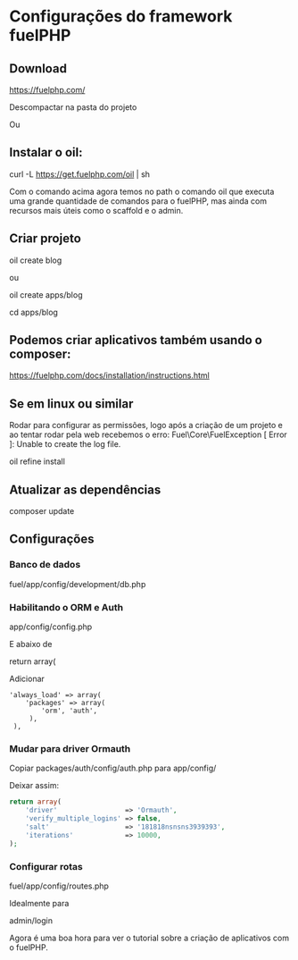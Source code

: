 # Configurações do framework fuelPHP

## Download
https://fuelphp.com/

Descompactar na pasta do projeto

Ou

## Instalar o oil:
curl -L https://get.fuelphp.com/oil | sh

Com o comando acima agora temos no path o comando oil que executa uma grande quantidade de comandos para o fuelPHP, mas ainda com recursos mais úteis como o scaffold e o admin.

## Criar projeto
oil create blog

ou

oil create apps/blog

cd apps/blog

## Podemos criar aplicativos também usando o composer:
https://fuelphp.com/docs/installation/instructions.html

## Se em linux ou similar
Rodar para configurar as permissões, logo após a criação de um projeto e ao tentar rodar pela web recebemos o erro:
Fuel\Core\FuelException [ Error ]:
Unable to create the log file.

oil refine install

## Atualizar as dependências
composer update

## Configurações

### Banco de dados
fuel/app/config/development/db.php

### Habilitando o ORM e Auth
app/config/config.php

E abaixo de

return array(

Adicionar

    'always_load' => array(
        'packages' => array(
            'orm', 'auth',
         ),
     ),

### Mudar para driver Ormauth

Copiar packages/auth/config/auth.php para app/config/

Deixar assim:
```php
return array(
    'driver'                 => 'Ormauth',
    'verify_multiple_logins' => false,
    'salt'                   => '181818nsnsns3939393',
    'iterations'             => 10000,
);
```
### Configurar rotas

fuel/app/config/routes.php

Idealmente para

admin/login

Agora é uma boa hora para ver o tutorial sobre a criação de aplicativos com o fuelPHP.
